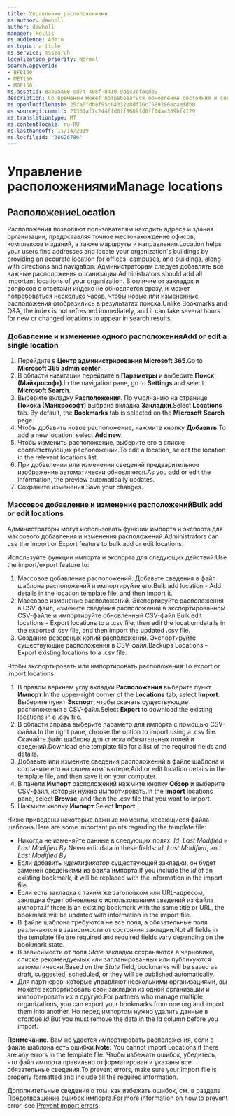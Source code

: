 ```yaml
---
title: Управление расположениями
ms.author: dawholl
author: dawholl
manager: kellis
ms.audience: Admin
ms.topic: article
ms.service: mssearch
localization_priority: Normal
search.appverid:
- BFB160
- MET150
- MOE150
ms.assetid: 8ab9aa00-cd74-405f-8410-9a1c3cfacdb9
description: Со временем может потребоваться обновление состояния и содержимого расположения, чтобы обеспечить его релевантность. 
ms.openlocfilehash: 25fa6fdb8f95c04332e8df16c7589286ecaefdb0
ms.sourcegitcommit: 21361af7c244ffd6ff8689fd0ff0daa359bf4129
ms.translationtype: MT
ms.contentlocale: ru-RU
ms.lasthandoff: 11/14/2019
ms.locfileid: "38626786"
---
```

# <a name="manage-locations"></a><span data-ttu-id="fcad2-103">Управление расположениями</span><span class="sxs-lookup"><span data-stu-id="fcad2-103">Manage locations</span></span>

## <a name="location"></a><span data-ttu-id="fcad2-104">Расположение</span><span class="sxs-lookup"><span data-stu-id="fcad2-104">Location</span></span>
<span data-ttu-id="fcad2-105">Расположения позволяют пользователям находить адреса и здания организации, предоставляя точное местонахождение офисов, комплексов и зданий, а также маршруты и направления.</span><span class="sxs-lookup"><span data-stu-id="fcad2-105">Location helps your users find addresses and locate your organization's buildings by providing an accurate location for offices, campuses, and buildings, along with directions and navigation.</span></span> <span data-ttu-id="fcad2-106">Администраторам следует добавлять все важные расположения организации.</span><span class="sxs-lookup"><span data-stu-id="fcad2-106">Administrators should add all important locations of your organization.</span></span> <span data-ttu-id="fcad2-107">В отличие от закладок и вопросов с ответами индекс не обновляется сразу, и может потребоваться несколько часов, чтобы новые или измененные расположения отобразились в результатах поиска.</span><span class="sxs-lookup"><span data-stu-id="fcad2-107">Unlike Bookmarks and Q&A, the index is not refreshed immediately, and it can take several hours for new or changed locations to appear in search results.</span></span>

### <a name="add-or-edit-a-single-location"></a><span data-ttu-id="fcad2-108">Добавление и изменение одного расположения</span><span class="sxs-lookup"><span data-stu-id="fcad2-108">Add or edit a single location</span></span>
1. <span data-ttu-id="fcad2-109">Перейдите в **Центр администрирования Microsoft 365**.</span><span class="sxs-lookup"><span data-stu-id="fcad2-109">Go to **Microsoft 365 admin center**.</span></span>
1. <span data-ttu-id="fcad2-110">В области навигации перейдите в **Параметры** и выберите **Поиск (Майкрософт)**.</span><span class="sxs-lookup"><span data-stu-id="fcad2-110">In the navigation pane, go to **Settings** and select **Microsoft Search**.</span></span>
1. <span data-ttu-id="fcad2-111">Выберите вкладку **Расположения**. По умолчанию на странице **Поиска (Майкрософт)** выбрана вкладка **Закладки**.</span><span class="sxs-lookup"><span data-stu-id="fcad2-111">Select **Locations** tab. By default, the **Bookmarks** tab is selected on the **Microsoft Search** page.</span></span>
1. <span data-ttu-id="fcad2-112">Чтобы добавить новое расположение, нажмите кнопку **Добавить**.</span><span class="sxs-lookup"><span data-stu-id="fcad2-112">To add a new location, select **Add new**.</span></span>
1. <span data-ttu-id="fcad2-113">Чтобы изменить расположение, выберите его в списке соответствующих расположений.</span><span class="sxs-lookup"><span data-stu-id="fcad2-113">To edit a location, select the location in the relevant locations list.</span></span>
1. <span data-ttu-id="fcad2-114">При добавлении или изменении сведений предварительное изображение автоматически обновляется.</span><span class="sxs-lookup"><span data-stu-id="fcad2-114">As you add or edit the information, the preview automatically updates.</span></span>
1. <span data-ttu-id="fcad2-115">Сохраните изменения.</span><span class="sxs-lookup"><span data-stu-id="fcad2-115">Save your changes.</span></span>

### <a name="bulk-add-or-edit-locations"></a><span data-ttu-id="fcad2-116">Массовое добавление и изменение расположений</span><span class="sxs-lookup"><span data-stu-id="fcad2-116">Bulk add or edit locations</span></span>
<span data-ttu-id="fcad2-117">Администраторы могут использовать функции импорта и экспорта для массового добавления и изменения расположений.</span><span class="sxs-lookup"><span data-stu-id="fcad2-117">Administrators can use the Import or Export feature to bulk add or edit locations.</span></span> 

<span data-ttu-id="fcad2-118">Используйте функции импорта и экспорта для следующих действий:</span><span class="sxs-lookup"><span data-stu-id="fcad2-118">Use the import/export feature to:</span></span>
1. <span data-ttu-id="fcad2-119">Массовое добавление расположений. Добавьте сведения в файл шаблона расположений и импортируйте его.</span><span class="sxs-lookup"><span data-stu-id="fcad2-119">Bulk add location - Add details in the location template file, and then import it.</span></span> 
1. <span data-ttu-id="fcad2-120">Массовое изменение расположений. Экспортируйте расположения в CSV-файл, измените сведения расположений в экспортированном CSV-файле и импортируйте обновленный CSV-файл.</span><span class="sxs-lookup"><span data-stu-id="fcad2-120">Bulk edit locations - Export locations to a .csv file, then edit the location details in the exported .csv file, and then import the updated .csv file.</span></span>
1. <span data-ttu-id="fcad2-121">Создание резервных копий расположений. Экспортируйте существующие расположения в CSV-файл.</span><span class="sxs-lookup"><span data-stu-id="fcad2-121">Backups Locations – Export existing locations to a .csv file.</span></span>

<span data-ttu-id="fcad2-122">Чтобы экспортировать или импортировать расположения:</span><span class="sxs-lookup"><span data-stu-id="fcad2-122">To export or import locations:</span></span>
1. <span data-ttu-id="fcad2-123">В правом верхнем углу вкладки **Расположения** выберите пункт **Импорт**.</span><span class="sxs-lookup"><span data-stu-id="fcad2-123">In the upper-right corner of the **Locations** tab, select **Import**.</span></span>
<span data-ttu-id="fcad2-124">Выберите пункт **Экспорт**, чтобы скачать существующие расположения в CSV-файл.</span><span class="sxs-lookup"><span data-stu-id="fcad2-124">Select **Export** to download the existing locations in a .csv file.</span></span>
1. <span data-ttu-id="fcad2-125">В области справа выберите параметр для импорта с помощью CSV-файла.</span><span class="sxs-lookup"><span data-stu-id="fcad2-125">In the right pane, choose the option to import using a .csv file.</span></span> <span data-ttu-id="fcad2-126">Скачайте файл шаблона для списка обязательных полей и сведений.</span><span class="sxs-lookup"><span data-stu-id="fcad2-126">Download ehe template file for a list of the required fields and details.</span></span>
1. <span data-ttu-id="fcad2-127">Добавьте или измените сведения расположений в файле шаблона и сохраните его на своем компьютере.</span><span class="sxs-lookup"><span data-stu-id="fcad2-127">Add or edit location details in the template file, and then save it on your computer.</span></span> 
1. <span data-ttu-id="fcad2-128">В панели **Импорт** расположений нажмите кнопку **Обзор** и выберите CSV-файл, который нужно импортировать.</span><span class="sxs-lookup"><span data-stu-id="fcad2-128">In the **Import** locations pane, select **Browse**, and then the .csv file that you want to import.</span></span>
1. <span data-ttu-id="fcad2-129">Нажмите кнопку **Импорт**.</span><span class="sxs-lookup"><span data-stu-id="fcad2-129">Select **Import**.</span></span>

<span data-ttu-id="fcad2-130">Ниже приведены некоторые важные моменты, касающиеся файла шаблона.</span><span class="sxs-lookup"><span data-stu-id="fcad2-130">Here are some important points regarding the template file:</span></span>
- <span data-ttu-id="fcad2-131">Никогда не изменяйте данные в следующих полях: *Id*, *Last Modified* и *Last Modified By*.</span><span class="sxs-lookup"><span data-stu-id="fcad2-131">Never edit data in these fields: *Id*, *Last Modified*, and *Last Modified By*</span></span>
- <span data-ttu-id="fcad2-132">Если добавить *идентификатор* существующей закладки, он будет заменен сведениями из файла импорта.</span><span class="sxs-lookup"><span data-stu-id="fcad2-132">If you include the *Id* of an existing bookmark, it will be replaced with the information in the import file.</span></span>
- <span data-ttu-id="fcad2-133">Если есть закладка с таким же заголовком или URL-адресом, закладка будет обновлена с использованием сведений из файла импорта.</span><span class="sxs-lookup"><span data-stu-id="fcad2-133">If there is an existing bookmark with the same title or URL, the bookmark will be updated with information in the import file.</span></span>
- <span data-ttu-id="fcad2-134">В файле шаблона требуются не все поля, а обязательные поля различаются в зависимости от состояния закладки.</span><span class="sxs-lookup"><span data-stu-id="fcad2-134">Not all fields in the template file are required and required fields vary depending on the bookmark state.</span></span>
- <span data-ttu-id="fcad2-135">В зависимости от поля *State* закладки сохраняются в черновике, списке рекомендуемых или запланированных или публикуются автоматически.</span><span class="sxs-lookup"><span data-stu-id="fcad2-135">Based on the *State* field, bookmarks will be saved as draft, suggested, scheduled, or they will be published automatically.</span></span>
- <span data-ttu-id="fcad2-136">Для партнеров, которые управляют несколькими организациями, вы можете экспортировать свои закладки из одной организации и импортировать их в другую.</span><span class="sxs-lookup"><span data-stu-id="fcad2-136">For partners who manage multiple organizations, you can export your bookmarks from one org and import them into another.</span></span> <span data-ttu-id="fcad2-137">Но перед импортом нужно удалить данные в столбце *Id*.</span><span class="sxs-lookup"><span data-stu-id="fcad2-137">But you must remove the data in the *Id* column before you import.</span></span>

<span data-ttu-id="fcad2-138">**Примечание.** Вам не удастся импортировать расположения, если в файле шаблона есть ошибки.</span><span class="sxs-lookup"><span data-stu-id="fcad2-138">**Note:** You cannot import Locations if there are any errors in the template file.</span></span> <span data-ttu-id="fcad2-139">Чтобы избежать ошибок, убедитесь, что файл импорта правильно отформатирован и указаны все обязательные сведения.</span><span class="sxs-lookup"><span data-stu-id="fcad2-139">To prevent errors, make sure your import file is properly formatted and include all the required information.</span></span> 

<span data-ttu-id="fcad2-140">Дополнительные сведения о том, как избежать ошибок, см. в разделе [Предотвращение ошибок импорта](manage-bookmarks.md#prevent-import-errors).</span><span class="sxs-lookup"><span data-stu-id="fcad2-140">For more information on how to prevent error, see [Prevent import errors](manage-bookmarks.md#prevent-import-errors).</span></span>
